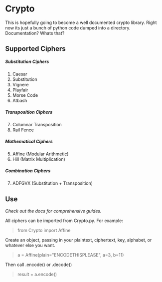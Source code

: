 # Crypto

This is hopefully going to become a well documented crypto library. Right now its just a bunch of python code dumped into a directory. Documentation? Whats that?

## Supported Ciphers
##### Substitution Ciphers
1. Caesar
2. Substitution
3. Vignere
4. Playfair
5. Morse Code
6. Atbash
##### Transposition Ciphers
7. Columnar Transposition
8. Rail Fence
##### Mathematical Ciphers
5. Affine (Modular Arithmetic)
6. Hill (Matrix Multiplication)
##### Combination Ciphers
7. ADFGVX (Substitution + Transposition)

## Use

*Check out the docs for comprehensive guides.*

All ciphers can be imported from Crypto.py. For example:
> from Crypto import Affine

Create an object, passing in your plaintext, ciphertext, key, alphabet, or whatever else you want.
>a = Affine(plain="ENCODETHISPLEASE", a=3, b=11)

Then call .encode() or .decode()
>result = a.encode()
